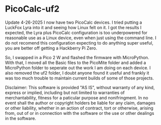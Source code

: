 # PicoCalc-uf2

Update 4-26-2025
I now have two PicoCalc devices. I tried putting a LuckFox Lyra into it and seeing how Linux felt on it. I got the results I expected, the Lyra plus PicoCalc configuration is too underpowered for reasonable use as a Linux device, even when just using the command line. I do not recomend this configuration expecting to do anything super useful, you are better off getting a Hackberry Pi Zero.

So, I swapped in a Pico 2 W and flashed the firmware with MicroPython. With that, I moved all the Basic files to the PicoMite folder and added a MicroPython folder to seperate out the work I am doing on each device. I also removed the uf2 folder, I doubt anyone found it useful and frankly it was too much trouble to maintain current builds of some of those projects.

Disclaimer: This software is provided "AS IS", without warranty of any kind, express or implied, including but not limited to warranties of merchantability, fitness for a paticular purpose and nonifringment. In no event shall the author or copyright holders be liable for any claim, damages or other liability, whether in an action of contract, tort or otherwise, arising from, out of or in connection with the software or the use or other dealings in the software.
